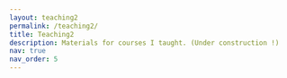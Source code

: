```yaml
---
layout: teaching2
permalink: /teaching2/
title: Teaching2
description: Materials for courses I taught. (Under construction !)
nav: true
nav_order: 5
---
```

